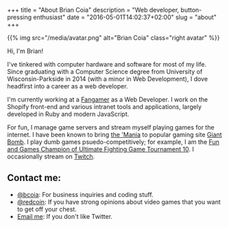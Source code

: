 +++
title = "About Brian Coia"
description = "Web developer, button-pressing enthusiast"
date = "2016-05-01T14:02:37+02:00"
slug = "about"
+++

{{% img src="/media/avatar.png" alt="Brian Coia" class="right avatar" %}}

Hi, I'm Brian!

I've tinkered with computer hardware and software for most of my life. Since graduating with a Computer Science degree from University of Wisconsin-Parkside in 2014 (with a minor in Web Development), I dove headfirst into a career as a web developer.

I'm currently working at a [Fangamer](http://www.fangamer.com) as a Web Developer. I work on the Shopify front-end and various intranet tools and applications, largely developed in Ruby and modern JavaScript.

For fun, I manage game servers and stream myself playing games for the internet. I have been known to bring [the 'Mania](https://redco.in/tm) to popular gaming site [Giant Bomb](http://giantbomb.com). I play dumb games psuedo-competitively; for example, I am the [Fun and Games Champion of Ultimate Fighting Game Tournament 10](https://twitter.com/redcoin/status/576183007997886464). I occasionally stream on [Twitch](http://twitch.tv/redcoin).

## Contact me:

* [@bcoia](https://twitter.com/bcoia): For business inquiries and coding stuff.
* [@redcoin](https://twitter.com/redcoin): If you have strong opinions about video games that you want to get off your chest.
* [Email me](mailto:brian@briancoia.com): If you don't like Twitter.
